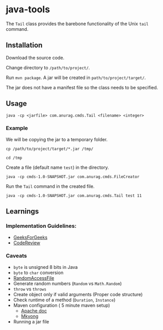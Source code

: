# java-tools

The `Tail` class provides the barebone functionality of the Unix `tail` command.

## Installation

Download the source code.

Change directory to `/path/to/project/`.

Run `mvn package`. A jar will be created in `path/to/project/target/`.

The jar does not have a manifest file so the class needs to be specified.


## Usage

`java -cp <jarfile> com.anurag.cmds.Tail <filename> <integer>`

### Example 

We will be copying the jar to a temporary folder.

`cp /path/to/project/target/*.jar /tmp/`

`cd /tmp`

Create a file (default name `test`) in the directory.

`java -cp cmds-1.0-SNAPSHOT.jar com.anurag.cmds.FileCreator`

Run the `Tail` command in the created file.

`java -cp cmds-1.0-SNAPSHOT.jar com.anurag.cmds.Tail test 11`


## Learnings

### Implementation Guidelines:

- [GeeksForGeeks](https://www.geeksforgeeks.org/implement-your-own-tail-read-last-n-lines-of-a-huge-file/)
- [CodeReview](https://codereview.stackexchange.com/questions/79039/get-the-tail-of-a-file-the-last-10-lines)

### Caveats

- `byte` is unsigned 8 bits in Java
- `byte` to `char` conversion
- [RandomAccessFile](https://docs.oracle.com/javase/8/docs/api/java/io/RandomAccessFile.html#writeBytes-java.lang.String-)
- Generate random numbers (`Random` vs `Math.Random`)
- `throw` vs `throws`
- Create object only if valid arguments (Proper code structure)
- Check runtime of a method (`Duration`, `Instance`)
- Maven configuration ( 5 minute maven setup) 
	- [Apache doc](https://maven.apache.org/guides/getting-started/maven-in-five-minutes.html)
	- [Mkyong](http://www.mkyong.com/maven/how-to-create-a-java-project-with-maven/)
- Running a jar file
